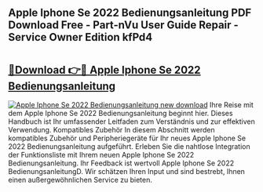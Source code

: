 ## Apple Iphone Se 2022 Bedienungsanleitung PDF Download Free - Part-nVu User Guide Repair - Service Owner Edition kfPd4

# <h2><a href="http://df5w817.blite.top/?on=Apple+Iphone+Se+2022+Bedienungsanleitung">🔗Download 👉🔴 Apple Iphone Se 2022 Bedienungsanleitung</a></h2>

[![Apple Iphone Se 2022 Bedienungsanleitung new download](https://i.imgur.com/lujVjoI.png)](http://df5w817.blite.top/?on=Apple+Iphone+Se+2022+Bedienungsanleitung)
Ihre Reise mit dem Apple Iphone Se 2022 Bedienungsanleitung beginnt hier. Dieses Handbuch ist Ihr umfassender Leitfaden zum Verständnis und zur effektiven Verwendung. Kompatibles Zubehör In diesem Abschnitt werden kompatibles Zubehör und Peripheriegeräte für Ihr neues Apple Iphone Se 2022 Bedienungsanleitung aufgeführt. Erleben Sie die nahtlose Integration der Funktionsliste mit Ihrem neuen Apple Iphone Se 2022 Bedienungsanleitung. Ihr Feedback ist wertvoll Apple Iphone Se 2022 BedienungsanleitungD. Wir schätzen Ihren Input und sind bestrebt, Ihnen einen außergewöhnlichen Service zu bieten.
